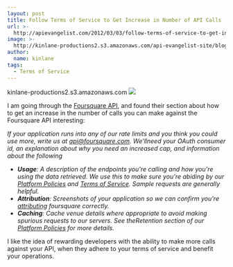 ```yaml
---
layout: post
title: Follow Terms of Service to Get Increase in Number of API Calls
url: >-
  http://apievangelist.com/2012/03/03/follow-terms-of-service-to-get-increase-in-number-of-api-calls/
image: >-
  http://kinlane-productions2.s3.amazonaws.com/api-evangelist-site/blog/foursquare_logo.png
author:
  name: kinlane
tags:
  - Terms of Service
---
```

kinlane-productions2.s3.amazonaws.com [![](http://kinlane-productions.s3.amazonaws.com/foursquare/foursquare_logo.png)](https://developer.foursquare.com "Foursquare API")

I am going through the [Foursquare API](https://developer.foursquare.com "Foursquare API"), and found their section about how to get an increase in the number of calls you can make against the Foursquare API interesting:

_If your application runs into any of our rate limits and you think you could use more, write us at api@foursquare.com. We'llneed your OAuth consumer id, an explanation about why you need an increased cap, and information about the following_ 

*   _**Usage**: A description of the endpoints you're calling and how you're using the data retrieved. We use this to make sure you're abiding by our [Platform Policies](https://foursquare.com/legal/api/platformpolicy) and [Terms of Service](https://foursquare.com/legal/terms). Sample requests are generally helpful._
*   _**Attribution**: Screenshots of your application so we can confirm you're [attributing](https://developer.foursquare.com/overview/attribution.html) foursquare correctly._
*   _**Caching**: Cache venue details where appropriate to avoid making spurious requests to our servers. See theRetention section of our [Platform Policies](https://foursquare.com/legal/api/platformpolicy) for more details._

I like the idea of rewarding developers with the ability to make more calls against your API, when they adhere to your terms of service and benefit your operations.
